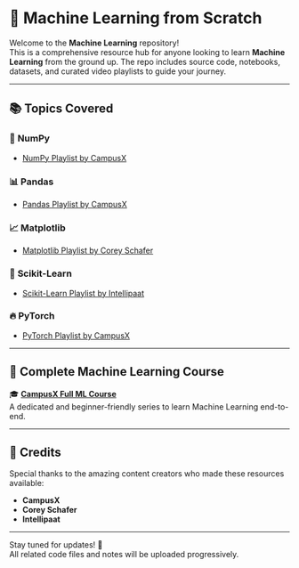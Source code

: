 
# 🧠 Machine Learning from Scratch

Welcome to the **Machine Learning** repository!  
This is a comprehensive resource hub for anyone looking to learn **Machine Learning** from the ground up. The repo includes source code, notebooks, datasets, and curated video playlists to guide your journey.

---

## 📚 Topics Covered

### 🔢 **NumPy**
- [NumPy Playlist by CampusX](https://www.youtube.com/playlist?list=PLKnIA16_Rmvb-ToL3RQ_bwxG4_ND-0-DT)

### 📊 **Pandas**
- [Pandas Playlist by CampusX](https://www.youtube.com/playlist?list=PLKnIA16_RmvbR85fgbfVRKOiMokUKVupy)

### 📈 **Matplotlib**
- [Matplotlib Playlist by Corey Schafer](https://www.youtube.com/playlist?list=PL-osiE80TeTvipOqomVEeZ1HRrcEvtZB_)

### 🤖 **Scikit-Learn**
- [Scikit-Learn Playlist by Intellipaat](https://www.youtube.com/playlist?list=PLVHgQku8Z9348d6xguTn8zbcUYntz3dQG)

### 🔥 **PyTorch**
- [PyTorch Playlist by CampusX](https://www.youtube.com/playlist?list=PLKnIA16_Rmvboy8bmDCjwNHgTaYH2puK7)

---

## 📌 Complete Machine Learning Course

🎓 [**CampusX Full ML Course**](https://www.youtube.com/playlist?list=PLKnIA16_Rmvbr7zKYQuBfsVkjoLcJgxHH)  
A dedicated and beginner-friendly series to learn Machine Learning end-to-end.

---

## 👏 Credits

Special thanks to the amazing content creators who made these resources available:
- **CampusX**
- **Corey Schafer**
- **Intellipaat**

---

Stay tuned for updates! 🚀  
All related code files and notes will be uploaded progressively.

